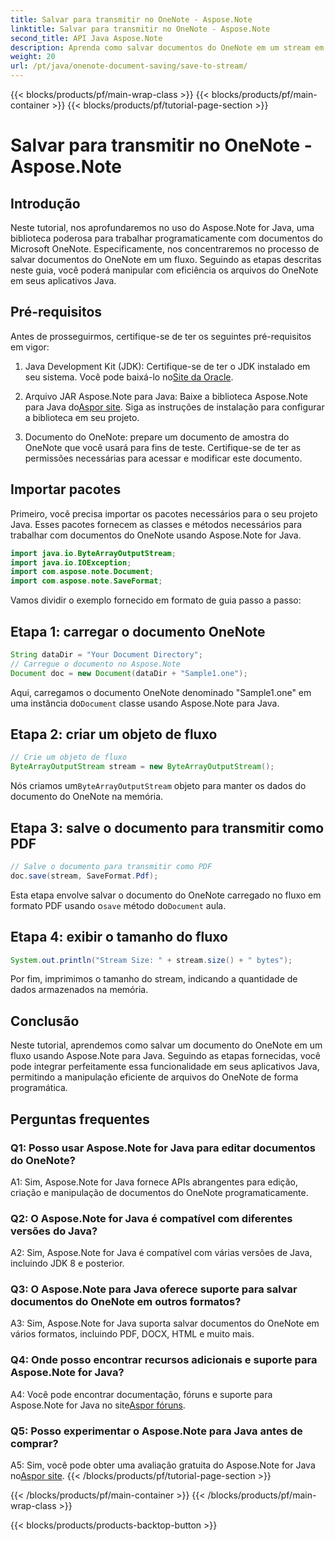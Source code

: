 ```yaml
---
title: Salvar para transmitir no OneNote - Aspose.Note
linktitle: Salvar para transmitir no OneNote - Aspose.Note
second_title: API Java Aspose.Note
description: Aprenda como salvar documentos do OneNote em um stream em Java usando Aspose.Note. Integre facilmente essa funcionalidade em seus aplicativos.
weight: 20
url: /pt/java/onenote-document-saving/save-to-stream/
---
```


{{< blocks/products/pf/main-wrap-class >}}
{{< blocks/products/pf/main-container >}}
{{< blocks/products/pf/tutorial-page-section >}}

# Salvar para transmitir no OneNote - Aspose.Note

## Introdução

Neste tutorial, nos aprofundaremos no uso do Aspose.Note for Java, uma biblioteca poderosa para trabalhar programaticamente com documentos do Microsoft OneNote. Especificamente, nos concentraremos no processo de salvar documentos do OneNote em um fluxo. Seguindo as etapas descritas neste guia, você poderá manipular com eficiência os arquivos do OneNote em seus aplicativos Java.

## Pré-requisitos

Antes de prosseguirmos, certifique-se de ter os seguintes pré-requisitos em vigor:

1.  Java Development Kit (JDK): Certifique-se de ter o JDK instalado em seu sistema. Você pode baixá-lo no[Site da Oracle](https://www.oracle.com/java/technologies/javase-jdk11-downloads.html).
   
2.  Arquivo JAR Aspose.Note para Java: Baixe a biblioteca Aspose.Note para Java do[Aspor site](https://releases.aspose.com/note/java/). Siga as instruções de instalação para configurar a biblioteca em seu projeto.

3. Documento do OneNote: prepare um documento de amostra do OneNote que você usará para fins de teste. Certifique-se de ter as permissões necessárias para acessar e modificar este documento.

## Importar pacotes

Primeiro, você precisa importar os pacotes necessários para o seu projeto Java. Esses pacotes fornecem as classes e métodos necessários para trabalhar com documentos do OneNote usando Aspose.Note for Java.

```java
import java.io.ByteArrayOutputStream;
import java.io.IOException;
import com.aspose.note.Document;
import com.aspose.note.SaveFormat;
```

Vamos dividir o exemplo fornecido em formato de guia passo a passo:

## Etapa 1: carregar o documento OneNote

```java
String dataDir = "Your Document Directory";
// Carregue o documento no Aspose.Note
Document doc = new Document(dataDir + "Sample1.one");
```

 Aqui, carregamos o documento OneNote denominado "Sample1.one" em uma instância do`Document` classe usando Aspose.Note para Java.

## Etapa 2: criar um objeto de fluxo

```java
// Crie um objeto de fluxo
ByteArrayOutputStream stream = new ByteArrayOutputStream();
```

 Nós criamos um`ByteArrayOutputStream` objeto para manter os dados do documento do OneNote na memória.

## Etapa 3: salve o documento para transmitir como PDF

```java
// Salve o documento para transmitir como PDF
doc.save(stream, SaveFormat.Pdf);
```

 Esta etapa envolve salvar o documento do OneNote carregado no fluxo em formato PDF usando o`save` método do`Document` aula.

## Etapa 4: exibir o tamanho do fluxo

```java
System.out.println("Stream Size: " + stream.size() + " bytes");
```

Por fim, imprimimos o tamanho do stream, indicando a quantidade de dados armazenados na memória.

## Conclusão

Neste tutorial, aprendemos como salvar um documento do OneNote em um fluxo usando Aspose.Note para Java. Seguindo as etapas fornecidas, você pode integrar perfeitamente essa funcionalidade em seus aplicativos Java, permitindo a manipulação eficiente de arquivos do OneNote de forma programática.

## Perguntas frequentes

### Q1: Posso usar Aspose.Note for Java para editar documentos do OneNote?

A1: Sim, Aspose.Note for Java fornece APIs abrangentes para edição, criação e manipulação de documentos do OneNote programaticamente.

### Q2: O Aspose.Note for Java é compatível com diferentes versões do Java?

A2: Sim, Aspose.Note for Java é compatível com várias versões de Java, incluindo JDK 8 e posterior.

### Q3: O Aspose.Note para Java oferece suporte para salvar documentos do OneNote em outros formatos?

A3: Sim, Aspose.Note for Java suporta salvar documentos do OneNote em vários formatos, incluindo PDF, DOCX, HTML e muito mais.

### Q4: Onde posso encontrar recursos adicionais e suporte para Aspose.Note for Java?

A4: Você pode encontrar documentação, fóruns e suporte para Aspose.Note for Java no site[Aspor fóruns](https://forum.aspose.com/c/note/28).

### Q5: Posso experimentar o Aspose.Note para Java antes de comprar?

 A5: Sim, você pode obter uma avaliação gratuita do Aspose.Note for Java no[Aspor site](https://releases.aspose.com/).
{{< /blocks/products/pf/tutorial-page-section >}}

{{< /blocks/products/pf/main-container >}}
{{< /blocks/products/pf/main-wrap-class >}}

{{< blocks/products/products-backtop-button >}}
